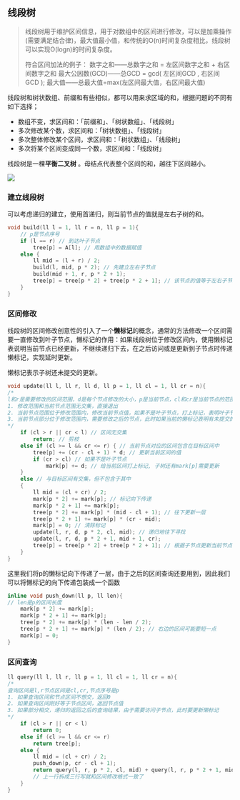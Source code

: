 ## 线段树

> 线段树用于维护区间信息，用于对数组中的区间进行修改，可以是加乘操作(需要满足结合律)，最大值最小值，和传统的O(n)时间复杂度相比，线段树可以实现O(logn)的时间复杂度。
>
> 符合区间加法的例子：
> 数字之和——总数字之和 = 左区间数字之和 + 右区间数字之和
> 最大公因数(GCD)——总GCD = gcd( 左区间GCD , 右区间GCD );
> 最大值——总最大值=max(左区间最大值，右区间最大值)
>

线段树和树状数组、前缀和有些相似，都可以用来求区域的和，根据问题的不同有如下选择；

* 数组不变，求区间和：「前缀和」、「树状数组」、「线段树」
* 多次修改某个数，求区间和：「树状数组」、「线段树」
* 多次整体修改某个区间，求区间和：「树状数组」、「线段树」
* 多次将某个区间变成同一个数，求区间和：「线段树」

线段树是一棵**平衡二叉树** 。母结点代表整个区间的和，越往下区间越小。

![](https://pic1.zhimg.com/80/v2-5e9124a6147143e51cea46755e9a0398_720w.jpg)

### 建立线段树

可以考虑递归的建立，使用首递归，则当前节点的值就是左右子树的和。

```cpp
void build(ll l = 1, ll r = n, ll p = 1){
    // p是节点序号
    if (l == r) // 到达叶子节点
        tree[p] = A[l]; // 用数组中的数据赋值
    else {
        ll mid = (l + r) / 2;
        build(l, mid, p * 2); // 先建立左右子节点
        build(mid + 1, r, p * 2 + 1);
        tree[p] = tree[p * 2] + tree[p * 2 + 1]; // 该节点的值等于左右子节点之和
    }
}
```

### 区间修改

线段树的区间修改创意性的引入了一个**懒标记**的概念，通常的方法修改一个区间需要一直修改到叶子节点，懒标记的作用：如果线段树位于修改区间内，使用懒标记表说明当前节点已经更新，不继续递归下去，在之后访问或是更新到子节点时传递懒标记，实现延时更新。

懒标记表示子树还未提交的更新。

```cpp
void update(ll l, ll r, ll d, ll p = 1, ll cl = 1, ll cr = n){
/*
l和r是需要修改的区间范围，d是每个节点修改的大小，p是当前节点，cl和cr是当前节点的范围
1. 修改范围和当前节点范围无交集，直接退出
2. 当前节点范围位于修改范围内，修改当前节点值，如果不是叶子节点，打上标记，表明叶子节点有未提交的修改
3. 当前节点部分位于修改范围内，需要修改之后的节点，此时如果当前的懒标记表明有未提交的修改应该向下传递
*/
    if (cl > r || cr < l) // 区间无交集
        return; // 剪枝
    else if (cl >= l && cr <= r) { // 当前节点对应的区间包含在目标区间中
        tree[p] += (cr - cl + 1) * d; // 更新当前区间的值
        if (cr > cl) // 如果不是叶子节点
            mark[p] += d; // 给当前区间打上标记, 子树还有mark[p]需要更新
    }
    else // 与目标区间有交集，但不包含于其中
    {
        ll mid = (cl + cr) / 2;
        mark[p * 2] += mark[p]; // 标记向下传递
        mark[p * 2 + 1] += mark[p];
        tree[p * 2] += mark[p] * (mid - cl + 1); // 往下更新一层
        tree[p * 2 + 1] += mark[p] * (cr - mid);
        mark[p] = 0; // 清除标记
        update(l, r, d, p * 2, cl, mid); // 递归地往下寻找
        update(l, r, d, p * 2 + 1, mid + 1, cr);
        tree[p] = tree[p * 2] + tree[p * 2 + 1]; // 根据子节点更新当前节点的值
    }
}
```

这里我们将p的懒标记向下传递了一层，由于之后的区间查询还要用到，因此我们可以将懒标记的向下传递包装成一个函数

```cpp
inline void push_down(ll p, ll len){
// len是p的区间长度
    mark[p * 2] += mark[p];
    mark[p * 2 + 1] += mark[p];
    tree[p * 2] += mark[p] * (len - len / 2);
    tree[p * 2 + 1] += mark[p] * (len / 2); // 右边的区间可能要短一点
    mark[p] = 0;
}
```

### 区间查询

```cpp
ll query(ll l, ll r, ll p = 1, ll cl = 1, ll cr = n){
/*
查询区间是l,r节点区间是cl,cr,节点序号是p
1. 如果查询区间和节点区间不想交，返回0
2. 如果查询区间刚好等于节点区间，返回节点值
3. 如果部分相交，递归的返回之后的查询结果，由于需要访问子节点，此时要更新懒标记
*/
    if (cl > r || cr < l)
        return 0;
    else if (cl >= l && cr <= r)
        return tree[p];
    else {
        ll mid = (cl + cr) / 2;
        push_down(p, cr - cl + 1);
        return query(l, r, p * 2, cl, mid) + query(l, r, p * 2 + 1, mid + 1, cr); 
        // 上一行拆成三行写就和区间修改格式一致了
    }
}
```